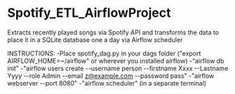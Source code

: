 # Spotify_ETL_AirflowProject
Extracts recently played songs via Spotify API and transforms the data to place it in a SQLite database one a day via Airflow scheduler

INSTRUCTIONS:
-Place spotify_dag.py in your dags folder ("export AIRFLOW_HOME=~/airflow" or wherever you installed airflow)
-"airflow db init"
-"airflow users create --username person --firstname Xxxx --Lastname Yyyy --role Admin --email z@example.com --password pass"
-"airflow webserver --port 8080"
-"airflow scheduler" (in a separate terminal)
